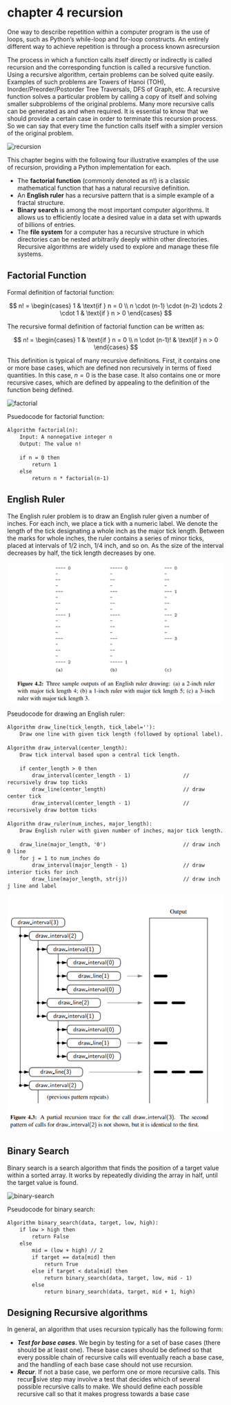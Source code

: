 # chapter 4 recursion

One way to describe repetition within a computer program is the use of loops,
such as Python’s while-loop and for-loop constructs. An
entirely different way to achieve repetition is through a process known asrecursion

The process in which a function calls itself directly or indirectly is called recursion and the corresponding function 
is called a recursive function. Using a recursive algorithm, certain problems can be solved quite easily. 
Examples of such problems are Towers of Hanoi (TOH), Inorder/Preorder/Postorder Tree Traversals, DFS of Graph, etc. 
A recursive function solves a particular problem by calling a copy of itself and solving smaller subproblems of 
the original problems. Many more recursive calls can be generated as and when required. 
It is essential to know that we should provide a certain case in order to terminate this recursion process. 
So we can say that every time the function calls itself with a simpler version of the original problem.

![recursion](https://www.worldofitech.com/wp-content/uploads/2020/09/cpp-function-recursion-working-2.png)

This chapter begins with the following four illustrative examples of the use of recursion, providing a Python 
implementation for each.

- The **factorial function** (commonly denoted as n!) is a classic mathematical
function that has a natural recursive definition.
- An **English ruler** has a recursive pattern that is a simple example of a fractal
structure.
- **Binary search** is among the most important computer algorithms. It allows
us to efficiently locate a desired value in a data set with upwards of billions
of entries.
- The **file system** for a computer has a recursive structure in which directories
can be nested arbitrarily deeply within other directories. Recursive algorithms are widely used to explore and manage 
these file systems.

## Factorial Function

Formal definition of factorial function:

$$ n! = \begin{cases} 1 & \text{if } n = 0 \\ n \cdot (n-1) \cdot (n-2) \cdots 2 \cdot 1 & \text{if } n > 0 \end{cases} $$

The recursive formal definition of factorial function can be written as:

$$ n! = \begin{cases} 1 & \text{if } n = 0 \\ n \cdot (n-1)! & \text{if } n > 0 \end{cases} $$

This definition is typical of many recursive definitions. First, it contains one
or more base cases, which are defined non recursively in terms of fixed quantities.
In this case, $n = 0$ is the base case. It also contains one or more recursive cases,
which are defined by appealing to the definition of the function being defined.

![factorial](https://i.pinimg.com/736x/da/13/5c/da135c4c1726dc64ce73fc01b6b75826.jpg)

Psuedocode for factorial function:

```text
Algorithm factorial(n):
    Input: A nonnegative integer n
    Output: The value n!

    if n = 0 then
        return 1
    else
        return n * factorial(n-1)
```

## English Ruler

The English ruler problem is to draw an English ruler given a number of inches. For
each inch, we place a tick with a numeric label. We denote the length of the tick
designating a whole inch as the major tick length. Between the marks for whole
inches, the ruler contains a series of minor ticks, placed at intervals of 1/2 inch,
1/4 inch, and so on. As the size of the interval decreases by half, the tick length
decreases by one.

![English-ruler](./data/english-ruler.png)

Pseudocode for drawing an English ruler:

```text
Algorithm draw_line(tick_length, tick_label=''):
    Draw one line with given tick length (followed by optional label).

Algorithm draw_interval(center_length):
    Draw tick interval based upon a central tick length.

    if center_length > 0 then
        draw_interval(center_length - 1)                 // recursively draw top ticks
        draw_line(center_length)                         // draw center tick
        draw_interval(center_length - 1)                 // recursively draw bottom ticks

Algorithm draw_ruler(num_inches, major_length):
    Draw English ruler with given number of inches, major tick length.

    draw_line(major_length, '0')                         // draw inch 0 line
    for j = 1 to num_inches do
        draw_interval(major_length - 1)                  // draw interior ticks for inch
        draw_line(major_length, str(j))                  // draw inch j line and label
```

![English-ruler](./data/english-ruler-exec.png)

## Binary Search

Binary search is a search algorithm that finds the position of a target value within a sorted array. 
It works by repeatedly dividing the array in half, until the target value is found.

![binary-search](https://media.geeksforgeeks.org/wp-content/uploads/20230522163247/mid-in-binary-search.webp)

Pseudocode for binary search:

```text
Algorithm binary_search(data, target, low, high):
    if low > high then
        return False
    else
        mid = (low + high) // 2
        if target == data[mid] then
            return True
        else if target < data[mid] then
            return binary_search(data, target, low, mid - 1)
        else
            return binary_search(data, target, mid + 1, high)
```

## Designing Recursive algorithms

In general, an algorithm that uses recursion typically has the following form:
- ***Test for base cases***. We begin by testing for a set of base cases (there should
be at least one). These base cases should be defined so that every possible
chain of recursive calls will eventually reach a base case, and the handling of
each base case should not use recursion.
- ***Recur***. If not a base case, we perform one or more recursive calls. This recursive step may involve a test that decides which of several possible recursive
calls to make. We should define each possible recursive call so that it makes
progress towards a base case